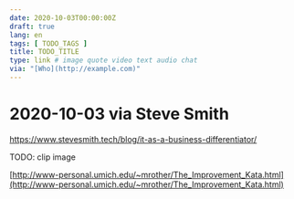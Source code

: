 ```yaml
---
date: 2020-10-03T00:00:00Z
draft: true
lang: en
tags: [ TODO_TAGS ]
title: TODO_TITLE
type: link # image quote video text audio chat
via: "[Who](http://example.com)"
---
```



# 2020-10-03 via Steve Smith
https://www.stevesmith.tech/blog/it-as-a-business-differentiator/

TODO: clip image

[http://www-personal.umich.edu/~mrother/The_Improvement_Kata.html](http://www-personal.umich.edu/~mrother/The_Improvement_Kata.html)

